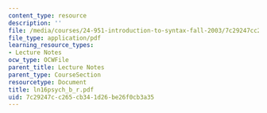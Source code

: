 ```yaml
---
content_type: resource
description: ''
file: /media/courses/24-951-introduction-to-syntax-fall-2003/7c29247cc265cb341d26be26f0cb3a35_ln16psych_b_r.pdf
file_type: application/pdf
learning_resource_types:
- Lecture Notes
ocw_type: OCWFile
parent_title: Lecture Notes
parent_type: CourseSection
resourcetype: Document
title: ln16psych_b_r.pdf
uid: 7c29247c-c265-cb34-1d26-be26f0cb3a35
---
```

